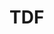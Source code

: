 # TDF
<img scr ="https://github.com/madisonriley2256/TDF/blob/master/trump%20dance%20off%20image%201.PNG">
<img scr ="https://github.com/madisonriley2256/TDF/blob/master/trump%20dance%20off%20image%202.PNG">
<img scr ="https://github.com/madisonriley2256/TDF/blob/master/trump%20dance%20off%20image%203.PNG">
<img scr ="https://github.com/madisonriley2256/TDF/blob/master/trump%20dance%20off%20image%204.PNG">
